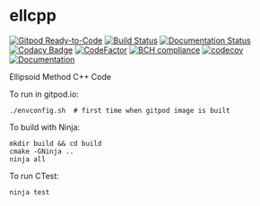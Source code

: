 # ellcpp

[![Gitpod Ready-to-Code](https://img.shields.io/badge/Gitpod-Ready--to--Code-blue?logo=gitpod)](https://gitpod.io/#https://github.com/luk036/ellcpp)
[![Build Status](https://travis-ci.org/luk036/ellcpp.svg?branch=master)](https://travis-ci.org/luk036/ellcpp)
[![Documentation Status](https://readthedocs.org/projects/ellcpp/badge/?version=latest)](https://ellcpp.readthedocs.io/en/latest/?badge=latest)
[![Codacy Badge](https://api.codacy.com/project/badge/Grade/c7e8c69a3335427aa2f08e3e2d455552)](https://app.codacy.com/app/luk036/ellcpp?utm_source=github.com&utm_medium=referral&utm_content=luk036/ellcpp&utm_campaign=badger)
[![CodeFactor](https://www.codefactor.io/repository/github/luk036/ellcpp/badge)](https://www.codefactor.io/repository/github/luk036/ellcpp)
[![BCH compliance](https://bettercodehub.com/edge/badge/luk036/ellcpp?branch=master)](https://bettercodehub.com/)
[![codecov](https://codecov.io/gh/luk036/ellcpp/branch/master/graph/badge.svg)](https://codecov.io/gh/luk036/ellcpp)
[![Documentation](https://img.shields.io/badge/Documentation-latest-blue.svg)](https://luk036.github.io/doc/ellcpp/index.html)

Ellipsoid Method C++ Code

To run in gitpod.io:

    ./envconfig.sh  # first time when gitpod image is built

To build with Ninja:

    mkdir build && cd build
    cmake -GNinja ..
    ninja all

To run CTest:

    ninja test
